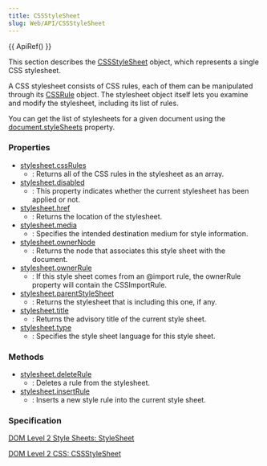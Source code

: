 ```yaml
---
title: CSSStyleSheet
slug: Web/API/CSSStyleSheet
---
```


{{ ApiRef() }}

This section describes the [CSSStyleSheet](http://www.w3.org/TR/DOM-Level-2-Style/css.html#CSS-CSSStyleSheet) object, which represents a single CSS stylesheet.

A CSS stylesheet consists of CSS rules, each of them can be manipulated through its [CSSRule](/en/DOM/cssRule) object. The stylesheet object itself lets you examine and modify the stylesheet, including its list of rules.

You can get the list of stylesheets for a given document using the [document.styleSheets](/en/DOM/document.styleSheets) property.

### Properties

- [stylesheet.cssRules](/en/DOM/stylesheet.cssRules)
  - : Returns all of the CSS rules in the stylesheet as an array.
- [stylesheet.disabled](/en/DOM/stylesheet.disabled)
  - : This property indicates whether the current stylesheet has been applied or not.
- [stylesheet.href](/en/DOM/stylesheet.href)
  - : Returns the location of the stylesheet.
- [stylesheet.media](/en/DOM/stylesheet.media)
  - : Specifies the intended destination medium for style information.
- [stylesheet.ownerNode](/en/DOM/stylesheet.ownerNode)
  - : Returns the node that associates this style sheet with the document.
- [stylesheet.ownerRule](/en/DOM/stylesheet.ownerRule)
  - : If this style sheet comes from an @import rule, the ownerRule property will contain the CSSImportRule.
- [stylesheet.parentStyleSheet](/en/DOM/stylesheet.parentStyleSheet)
  - : Returns the stylesheet that is including this one, if any.
- [stylesheet.title](/en/DOM/stylesheet.title)
  - : Returns the advisory title of the current style sheet.
- [stylesheet.type](/en/DOM/stylesheet.type)
  - : Specifies the style sheet language for this style sheet.

### Methods

- [stylesheet.deleteRule](/en/DOM/stylesheet.deleteRule)
  - : Deletes a rule from the stylesheet.
- [stylesheet.insertRule](/en/DOM/stylesheet.insertRule)
  - : Inserts a new style rule into the current style sheet.

### Specification

[DOM Level 2 Style Sheets: StyleSheet](http://www.w3.org/TR/DOM-Level-2-Style/stylesheets.html#StyleSheets-StyleSheet)

[DOM Level 2 CSS: CSSStyleSheet](http://www.w3.org/TR/DOM-Level-2-Style/css.html#CSS-CSSStyleSheet)
